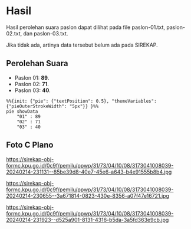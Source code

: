 # Hasil

Hasil perolehan suara paslon dapat dilihat pada file paslon-01.txt, paslon-02.txt, dan paslon-03.txt.

Jika tidak ada, artinya data tersebut belum ada pada SIREKAP.

## Perolehan Suara

 * Paslon 01: **89**.
 * Paslon 02: **71**.
 * Paslon 03: **40**.

```mermaid
%%{init: {"pie": {"textPosition": 0.5}, "themeVariables": {"pieOuterStrokeWidth": "5px"}} }%%
pie showData
    "01" : 89
    "02" : 71
    "03" : 40
```
## Foto C Plano

https://sirekap-obj-formc.kpu.go.id/0c9f/pemilu/ppwp/31/73/04/10/08/3173041008039-20240214-231131--85be39d8-40e7-45e6-a643-b4e91555b8b4.jpg

https://sirekap-obj-formc.kpu.go.id/0c9f/pemilu/ppwp/31/73/04/10/08/3173041008039-20240214-230655--3a671814-0823-430e-8356-a07f47e16721.jpg

https://sirekap-obj-formc.kpu.go.id/0c9f/pemilu/ppwp/31/73/04/10/08/3173041008039-20240214-231923--d525a901-8131-4316-b5da-3a5fd363e9cb.jpg
